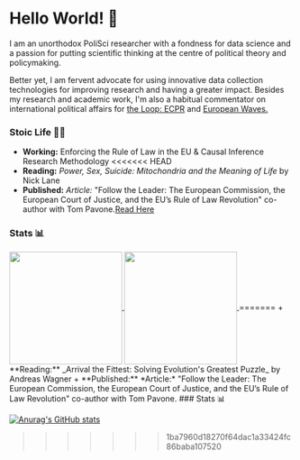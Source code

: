 # Hello World! 👋
I am an unorthodox PoliSci researcher with a fondness for data science and a passion for putting scientific thinking at the centre of political theory and policymaking. 

Better yet, I am  fervent advocate for using innovative data collection technologies for improving research and having a greater impact. Besides my research and academic work, I'm also a habitual commentator on international political affairs for [the Loop: ECPR](https://theloop.ecpr.eu/) and [European Waves.](https://www.europeanwaves.com/)

### Stoic Life 👨‍🎓
+ **Working:** Enforcing the Rule of Law in the EU & Causal Inference Research Methodology
<<<<<<< HEAD
+ **Reading:** *Power, Sex, Suicide: Mitochondria and the Meaning of Life* by Nick Lane
+ **Published:** *Article:* "Follow the Leader: The European Commission, the European Court of Justice, and the EU’s Rule of Law Revolution" co-author with Tom Pavone.[Read Here](https://doi.org/10.1080/13501763.2024.2336125) 
### Stats 📊

<a href="https://github.com/anuraghazra/github-readme-stats">
  <img height=200 align="center" src="https://github-readme-stats.vercel.app/api?username=mauriciomm7&theme=highcontrast&rank_icon=github" />
</a>
<a href="https://github.com/anuraghazra/convoychat">
  <img height=200 align="center" src="https://github-readme-stats.vercel.app/api/top-langs?username=mauriciomm7&layout=compact&card_width=320" />
</a>
=======
+ **Reading:** _Arrival the Fittest: Solving Evolution's Greatest Puzzle_ by Andreas Wagner
+ **Published:** *Article:* "Follow the Leader: The European Commission, the European Court of Justice, and the EU’s Rule of Law Revolution" co-author with Tom Pavone.
### Stats 📊

[![Anurag's GitHub stats](https://github-readme-stats.vercel.app/api?username=mauriciomm7&theme=highcontrast)](https://github.com/mauriciomm7/github-readme-stats)
>>>>>>> 1ba7960d18270f64dac1a33424fc86baba107520
